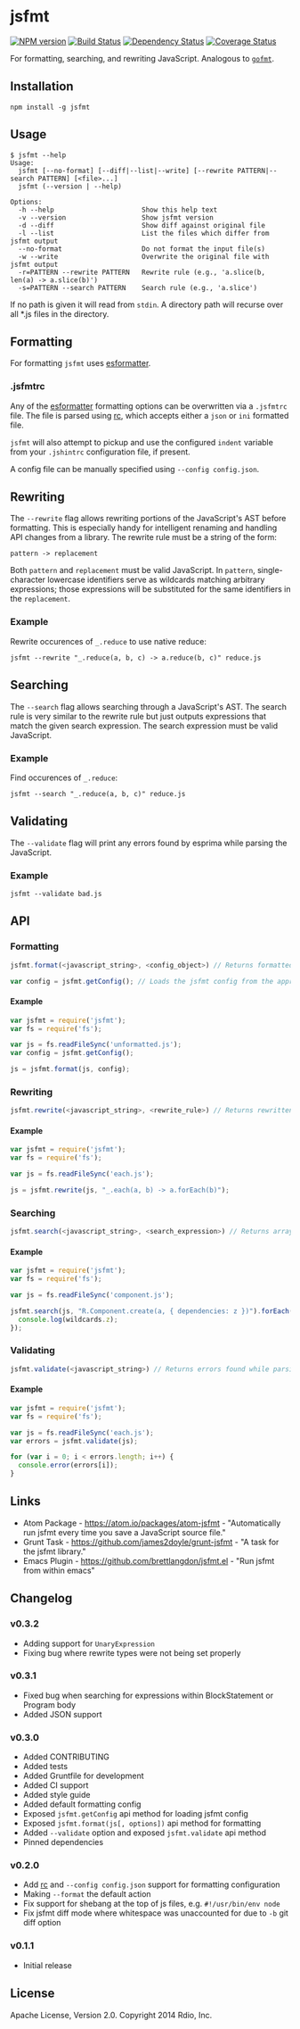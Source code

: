 jsfmt
===

[![NPM version](https://badge.fury.io/js/jsfmt.svg)](http://badge.fury.io/js/jsfmt)
[![Build Status](https://travis-ci.org/rdio/jsfmt.svg?branch=master)](https://travis-ci.org/rdio/jsfmt)
[![Dependency Status](https://david-dm.org/rdio/jsfmt.png)](https://david-dm.org/rdio/jsfmt)
[![Coverage Status](https://coveralls.io/repos/rdio/jsfmt/badge.png)](https://coveralls.io/r/rdio/jsfmt)

For formatting, searching, and rewriting JavaScript. Analogous to [`gofmt`](http://golang.org/cmd/gofmt/).

Installation
---

`npm install -g jsfmt`

Usage
---

```
$ jsfmt --help
Usage:
  jsfmt [--no-format] [--diff|--list|--write] [--rewrite PATTERN|--search PATTERN] [<file>...]
  jsfmt (--version | --help)

Options:
  -h --help                      Show this help text
  -v --version                   Show jsfmt version
  -d --diff                      Show diff against original file
  -l --list                      List the files which differ from jsfmt output
  --no-format                    Do not format the input file(s)
  -w --write                     Overwrite the original file with jsfmt output
  -r=PATTERN --rewrite PATTERN   Rewrite rule (e.g., 'a.slice(b, len(a) -> a.slice(b)')
  -s=PATTERN --search PATTERN    Search rule (e.g., 'a.slice')
```

If no path is given it will read from `stdin`. A directory path will recurse over all *.js files in the directory.

Formatting
---

For formatting `jsfmt` uses [esformatter](https://github.com/millermedeiros/esformatter).

### .jsfmtrc

Any of the [esformatter](https://github.com/millermedeiros/esformatter) formatting
options can be overwritten via a `.jsfmtrc` file. The file is parsed using
[rc](https://github.com/dominictarr/rc), which accepts either a `json` or `ini` formatted file.

`jsfmt` will also attempt to pickup and use the configured `indent`
variable from your `.jshintrc` configuration file, if present.

A config file can be manually specified using `--config config.json`.

Rewriting
---

The `--rewrite` flag allows rewriting portions of the JavaScript's AST before formatting. This is especially handy for intelligent renaming and handling API changes from a library. The rewrite rule must be a string of the form:

    pattern -> replacement

Both `pattern` and `replacement` must be valid JavaScript. In `pattern`, single-character lowercase identifiers serve as wildcards matching arbitrary expressions; those expressions will be substituted for the same identifiers in the `replacement`.

### Example

Rewrite occurences of `_.reduce` to use native reduce:

    jsfmt --rewrite "_.reduce(a, b, c) -> a.reduce(b, c)" reduce.js

Searching
---

The `--search` flag allows searching through a JavaScript's AST. The search rule is very similar to the rewrite rule but just outputs expressions that match the given search expression. The search expression must be valid JavaScript.

### Example

Find occurences of `_.reduce`:

    jsfmt --search "_.reduce(a, b, c)" reduce.js

Validating
---

The `--validate` flag will print any errors found by esprima while parsing the JavaScript.

### Example

    jsfmt --validate bad.js

API
---

### Formatting

```javascript
jsfmt.format(<javascript_string>, <config_object>) // Returns formatted JavaScript
```

```javascript
var config = jsfmt.getConfig(); // Loads the jsfmt config from the appropriate rc file or default config object
```

#### Example

```javascript
var jsfmt = require('jsfmt');
var fs = require('fs');

var js = fs.readFileSync('unformatted.js');
var config = jsfmt.getConfig();

js = jsfmt.format(js, config);
```

### Rewriting

```javascript
jsfmt.rewrite(<javascript_string>, <rewrite_rule>) // Returns rewritten JavaScript
```

#### Example

```javascript
var jsfmt = require('jsfmt');
var fs = require('fs');

var js = fs.readFileSync('each.js');

js = jsfmt.rewrite(js, "_.each(a, b) -> a.forEach(b)");
```

### Searching

```javascript
jsfmt.search(<javascript_string>, <search_expression>) // Returns array of matches
```

#### Example

```javascript
var jsfmt = require('jsfmt');
var fs = require('fs');

var js = fs.readFileSync('component.js');

jsfmt.search(js, "R.Component.create(a, { dependencies: z })").forEach(function(matches, wildcards) {
  console.log(wildcards.z);
});
```

### Validating

```javascript
jsfmt.validate(<javascript_string>) // Returns errors found while parsing JavaScript
```

#### Example

```javascript
var jsfmt = require('jsfmt');
var fs = require('fs');

var js = fs.readFileSync('each.js');
var errors = jsfmt.validate(js);

for (var i = 0; i < errors.length; i++) {
  console.error(errors[i]);
}
```

Links
---

- Atom Package - https://atom.io/packages/atom-jsfmt - "Automatically run jsfmt every time you save a JavaScript source file."
- Grunt Task - https://github.com/james2doyle/grunt-jsfmt - "A task for the jsfmt library."
- Emacs Plugin - https://github.com/brettlangdon/jsfmt.el - "Run jsfmt from within emacs"

Changelog
---

### v0.3.2

- Adding support for `UnaryExpression`
- Fixing bug where rewrite types were not being set properly

### v0.3.1

- Fixed bug when searching for expressions within BlockStatement or Program body
- Added JSON support

### v0.3.0

- Added CONTRIBUTING
- Added tests
- Added Gruntfile for development
- Added CI support
- Added style guide
- Added default formatting config
- Exposed `jsfmt.getConfig` api method for loading jsfmt config
- Exposed `jsfmt.format(js[, options])` api method for formatting
- Added `--validate` option and exposed `jsfmt.validate` api method
- Pinned dependencies

### v0.2.0

- Add [rc](https://github.com/dominictarr/rc) and `--config config.json` support for formatting configuration
- Making `--format` the default action
- Fix support for shebang at the top of js files, e.g. `#!/usr/bin/env node`
- Fix jsfmt diff mode where whitespace was unaccounted for due to `-b` git diff option

### v0.1.1

- Initial release

License
---
Apache License, Version 2.0. Copyright 2014 Rdio, Inc.
